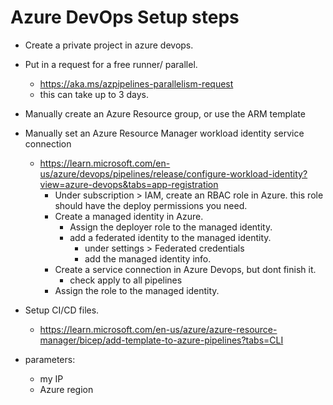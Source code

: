 # Azure DevOps Setup steps
- Create a private project in azure devops.
- Put in a request for a free runner/ parallel.
    - https://aka.ms/azpipelines-parallelism-request
    - this can take up to 3 days.

- Manually create an Azure Resource group, or use the ARM template
- Manually set an Azure Resource Manager workload identity service connection
    - https://learn.microsoft.com/en-us/azure/devops/pipelines/release/configure-workload-identity?view=azure-devops&tabs=app-registration
        - Under subscription > IAM, create an RBAC role in Azure. this role should have the deploy permissions you need.
        - Create a managed identity in Azure.
            - Assign the deployer role to the managed identity.
            - add a federated identity to the managed identity.
                - under settings > Federated credentials
                - add the managed identity info.
        - Create a service connection in Azure Devops, but dont finish it.
            - check apply to all pipelines
        - Assign the role to the managed identity.

- Setup CI/CD files.
    - https://learn.microsoft.com/en-us/azure/azure-resource-manager/bicep/add-template-to-azure-pipelines?tabs=CLI


- parameters:
    - my IP
    - Azure region